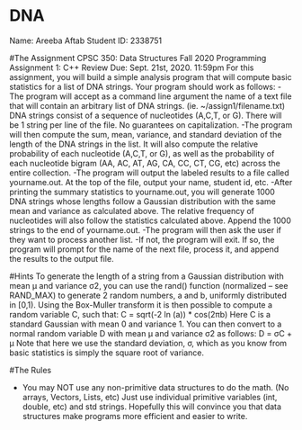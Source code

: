 # DNA
Name: Areeba Aftab
Student ID: 2338751


#The Assignment
CPSC 350: Data Structures
Fall 2020
Programming Assignment 1: C++ Review Due: Sept. 21st, 2020. 11:59pm
 For this assignment, you will build a simple analysis program that will compute basic statistics for a list of DNA strings. Your program should work as follows:
-The program will accept as a command line argument the name of a text file that will contain an arbitrary list of DNA strings. (ie. ~/assign1/filename.txt) DNA strings consist of a sequence of nucleotides (A,C,T, or G). There will be 1 string per line of the file. No guarantees on capitalization.
-The program will then compute the sum, mean, variance, and standard deviation of the length of the DNA strings in the list. It will also compute the relative probability of each nucleotide (A,C,T, or G), as well as the probability of each nucleotide bigram (AA, AC, AT, AG, CA, CC, CT, CG, etc) across the entire collection.
-The program will output the labeled results to a file called yourname.out. At the top of the file, output your name, student id, etc.
-After printing the summary statistics to yourname.out, you will generate 1000 DNA strings whose lengths follow a Gaussian distribution with the same mean and variance as calculated above. The relative frequency of nucleotides will also follow the statistics calculated above. Append the 1000 strings to the end of yourname.out.
-The program will then ask the user if they want to process another list.
-If not, the program will exit. If so, the program will prompt for the name of the next file, process it, and append the results to the output file.

#Hints
To generate the length of a string from a Gaussian distribution with mean μ and variance σ2, you can use the rand() function (normalized – see RAND_MAX) to generate 2 random numbers, a and b, uniformly distributed in [0,1). Using the Box-Muller transform it is then possible to compute a random variable C, such that:
C = sqrt(-2 ln (a)) * cos(2πb)
Here C is a standard Gaussian with mean 0 and variance 1. You can then convert to a
normal random variable D with mean μ and variance σ2 as follows: D = σC + μ
Note that here we use the standard deviation, σ, which as you know from basic statistics is simply the square root of variance.

#The Rules
- You may NOT use any non-primitive data structures to do the math. (No arrays,
Vectors, Lists, etc) Just use individual primitive variables (int, double, etc) and std strings. Hopefully this will convince you that data structures make programs more efficient and easier to write.
